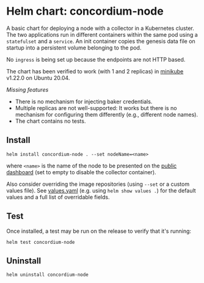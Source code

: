 # Helm chart: concordium-node

A basic chart for deploying a node with a collector in a Kubernetes cluster.
The two applications run in different containers within the same pod using a `statefulset` and a `service`.
An init container copies the genesis data file on startup into a persistent volume belonging to the pod.

No `ingress` is being set up because the endpoints are not HTTP based.

The chart has been verified to work (with 1 and 2 replicas) in [minikube](https://minikube.sigs.k8s.io/docs/) v1.22.0 on Ubuntu 20.04.

*Missing features*

- There is no mechanism for injecting baker credentials.
- Multiple replicas are not well-supported:
  It works but there is no mechanism for configuring them differently
  (e.g., different node names).
- The chart contains no tests.

## Install

```shell
helm install concordium-node . --set nodeName=<name>
```

where `<name>` is the name of the node to be presented on the
[public dashboard](https://dashboard.mainnet.concordium.software/)
(set to empty to disable the collector container).

Also consider overriding the image repositories (using `--set` or a custom values file).
See [values.yaml](./values.yaml) (e.g. using `helm show values .`)
for the default values and a full list of overridable fields.

## Test

Once installed, a test may be run on the release to verify that it's running:

```shell
helm test concordium-node
```

## Uninstall

```shell
helm uninstall concordium-node
```
